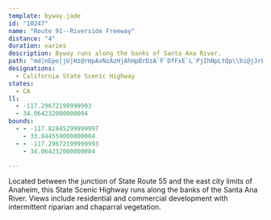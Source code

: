 ```yaml
---
template: byway.jade
id: "10247"
name: "Route 91--Riverside Freeway"
distance: "4"
duration: varies
description: Byway runs along the banks of Santa Ana River.
path: "md|nEpo|jU|Hz@rHpAxNzAzHjAhHpBrDzA`F`DfFxE`L`PjIhNpLtQp\\bi@jJrLj`AxhAzLfNrCnC`i@pe@~QzM`^pS|RzLbh@nZrCrA|YbQ~KzGzJzGvGpDhCdBhCfCpCzDrF`LjBfCzGlEtL`HbErC|C`D`LlM`EjDxDnBxFdAv@DlHpBvSpLvOrIjDzAnCbA|F`AvTl@bLJ`Fx@pExApGdE~A~AvMjSvBxBzAlAjF~ChEvAdKhClAf@rDjCxB~BnP|VlVp_@lBbDvPf^lSrc@bBzCj\\fs@~M|Xl[pq@pZrn@jOp\\`LjUb_@bx@|EfJ~DbJtHfOtCfI|@~ClH~Z|@`GXlE~@fGrBtJ~BdHzH|QbAvDhAtFt@hGb@xG?fJyAhQs@rMEnL`@tHb@lDl@xDfBzGtBjF`{@~}BnApDpB`IpAbEnApIr@tIxCv_BlAtNn@tEbE`VXlA|EvWxCzN\\~B`@zFHhFIdDa@tJgBp^i@lH_Enz@gCfd@kA|U[hJLvGNhExAzSbDh\\`End@NxHGdEcFvt@sAbUi@tHg@fFa@xBiGhWwE|Sy@hIOpG?tERrFZtE|WbeBlB`LrA~EbDhI~BxD`U~X`KdLbDhFrAzCdAdDpGnXhB|K^`DV~CT|ECzDOlE]fEa@lCyAlHaB`GuQlh@o@~By@dEi@tHErGNzEb@lE~ArI~DnLvHpRtMda@hB~DpBzFhBzGt@~GRfKU|ImC`i@e@jE}@nFuQts@wArJWjDQrDAzHd@fI`Jf~@b@rLh@nXTfDlBtLx@rC|EpM~DlJ|z@zyBdFzMz@xCzAzGf@jERnE_@d][hv@J`GxAdMx@`DdBxEvC|FbCvDpGnHjMnPhCrExCzHfEzM`@jCzDjQN|A?zAUxCSdA"
designations: 
  - California State Scenic Highway
states: 
  - CA
ll: 
  - -117.29672199999993
  - 34.064232000000004
bounds: 
  - - -117.82845299999997
    - 33.844559000000004
  - - -117.29672199999993
    - 34.064232000000004

---
```


<p>Located between the junction of State Route 55 and the east city limits of Anaheim, this State Scenic Highway runs along the banks of the Santa Ana River. Views include residential and commercial development with intermittent riparian and chaparral vegetation.</p>
